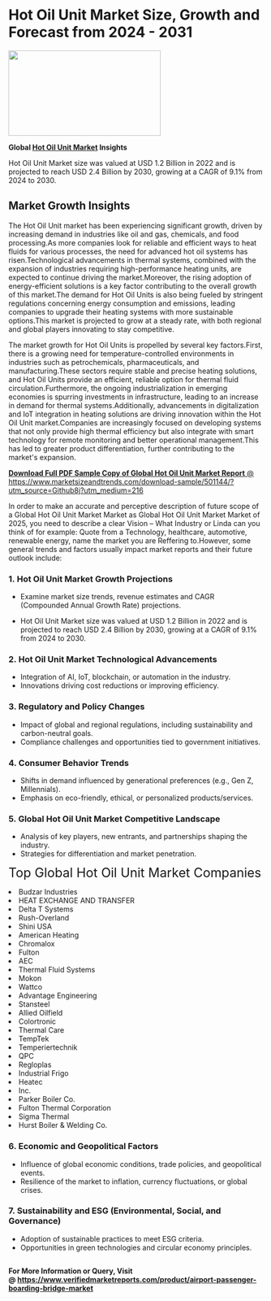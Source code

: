 <H1>Hot Oil Unit Market Size, Growth and Forecast from 2024 - 2031</H1><img class="aligncenter size-medium wp-image-584254" src="https://thirdeyenews.in/wp-content/uploads/2024/09/Global-Market-Research-300x168.jpeg" alt="" width="300" height="168" /><p><strong>Global&nbsp;<a href="https://www.marketsizeandtrends.com/download-sample/501144/?utm_source=Github8j?utm_medium=216">Hot Oil Unit Market</a> Insights</strong></p><p>Hot Oil Unit Market size was valued at USD 1.2 Billion in 2022 and is projected to reach USD 2.4 Billion by 2030, growing at a CAGR of 9.1% from 2024 to 2030.</p><p><h2>Market Growth Insights</h2> <p>The Hot Oil Unit market has been experiencing significant growth, driven by increasing demand in industries like oil and gas, chemicals, and food processing.As more companies look for reliable and efficient ways to heat fluids for various processes, the need for advanced hot oil systems has risen.Technological advancements in thermal systems, combined with the expansion of industries requiring high-performance heating units, are expected to continue driving the market.Moreover, the rising adoption of energy-efficient solutions is a key factor contributing to the overall growth of this market.The demand for Hot Oil Units is also being fueled by stringent regulations concerning energy consumption and emissions, leading companies to upgrade their heating systems with more sustainable options.This market is projected to grow at a steady rate, with both regional and global players innovating to stay competitive.<a href="#"></a> <p>The market growth for Hot Oil Units is propelled by several key factors.First, there is a growing need for temperature-controlled environments in industries such as petrochemicals, pharmaceuticals, and manufacturing.These sectors require stable and precise heating solutions, and Hot Oil Units provide an efficient, reliable option for thermal fluid circulation.Furthermore, the ongoing industrialization in emerging economies is spurring investments in infrastructure, leading to an increase in demand for thermal systems.Additionally, advancements in digitalization and IoT integration in heating solutions are driving innovation within the Hot Oil Unit market.Companies are increasingly focused on developing systems that not only provide high thermal efficiency but also integrate with smart technology for remote monitoring and better operational management.This has led to greater product differentiation, further contributing to the market's expansion.<p><a href="#"></p><p><span class=""><strong>Download Full PDF Sample Copy of Global Hot Oil Unit Market Report</strong> @ <a href="https://www.marketsizeandtrends.com/download-sample/501144/?utm_source=Github8j?utm_medium=216" target="_blank">https://www.marketsizeandtrends.com/download-sample/501144/?utm_source=Github8j?utm_medium=216</a></span></p><p>In order to make an accurate and perceptive description of future scope of a Global&nbsp;Hot Oil Unit Market Market as Global&nbsp;Hot Oil Unit Market Market of 2025, you need to describe a clear Vision &ndash; What Industry or Linda can you think of for example: Quote from a Technology, healthcare, automotive, renewable energy, name the market you are Reffering to.However, some general trends and factors usually impact market reports and their future outlook include:</p><h3>1.&nbsp;<strong>Hot Oil Unit Market Growth Projections</strong></h3><ul><li>Examine market size trends, revenue estimates and CAGR (Compounded Annual Growth Rate) projections.</li><li><p>Hot Oil Unit Market size was valued at USD 1.2 Billion in 2022 and is projected to reach USD 2.4 Billion by 2030, growing at a CAGR of 9.1% from 2024 to 2030.</p></li></ul><h3>2.&nbsp;<strong>Hot Oil Unit Market Technological Advancements</strong></h3><ul><li>Integration of AI, IoT, blockchain, or automation in the industry.</li><li>Innovations driving cost reductions or improving efficiency.</li></ul><h3>3.&nbsp;<strong>Regulatory and Policy Changes</strong></h3><ul><li>Impact of global and regional regulations, including sustainability and carbon-neutral goals.</li><li>Compliance challenges and opportunities tied to government initiatives.</li></ul><h3>4.&nbsp;<strong>Consumer Behavior Trends</strong></h3><ul><li>Shifts in demand influenced by generational preferences (e.g., Gen Z, Millennials).</li><li>Emphasis on eco-friendly, ethical, or personalized products/services.</li></ul><h3>5.&nbsp;<strong>Global Hot Oil Unit Market Competitive Landscape</strong></h3><ul><li>Analysis of key players, new entrants, and partnerships shaping the industry.</li><li>Strategies for differentiation and market penetration.</li></ul><p data-pm-slice="1 1 []"><span style="color: inherit; font-family: inherit; font-size: 25px;">Top Global Hot Oil Unit Market Companies</span></p><div class="" data-test-id=""><p><li>Budzar Industries</li><li> HEAT EXCHANGE AND TRANSFER</li><li> Delta T Systems</li><li> Rush-Overland</li><li> Shini USA</li><li> American Heating</li><li> Chromalox</li><li> Fulton</li><li> AEC</li><li> Thermal Fluid Systems</li><li> Mokon</li><li> Wattco</li><li> Advantage Engineering</li><li> Stansteel</li><li> Allied Oilfield</li><li> Colortronic</li><li> Thermal Care</li><li> TempTek</li><li> Temperiertechnik</li><li> QPC</li><li> Regloplas</li><li> Industrial Frigo</li><li> Heatec</li><li> Inc.</li><li> Parker Boiler Co.</li><li> Fulton Thermal Corporation</li><li> Sigma Thermal</li><li> Hurst Boiler & Welding Co.</li></p></div><h3>6.&nbsp;<strong>Economic and Geopolitical Factors</strong></h3><ul><li>Influence of global economic conditions, trade policies, and geopolitical events.</li><li>Resilience of the market to inflation, currency fluctuations, or global crises.</li></ul><h3>7.&nbsp;<strong>Sustainability and ESG (Environmental, Social, and Governance)</strong></h3><ul><li>Adoption of sustainable practices to meet ESG criteria.</li><li>Opportunities in green technologies and circular economy principles.</li></ul><h2><strong style="font-size: 14px;">For More Information or Query, Visit @&nbsp;</strong><a style="background-color: #ffffff; font-size: 14px;" href="https://www.marketsizeandtrends.com/report/hot-oil-unit-market/" target="_blank">https://www.verifiedmarketreports.com/product/airport-passenger-boarding-bridge-market</a></h2>